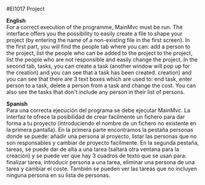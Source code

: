 #EI1017 Project </br>

**English** </br>
For a correct execution of the programme, MainMvc must be run.
The interface offers you the possibility to easily create a file to shape your project (by entering the name of a non-existing file in the first screen). 
In the first part, you will find the people tab where you can: add a person to the project, list the people who can be added to the project to the project, list the people who are not responsible and easily change the project.
In the second tab, tasks, you can create a task (another window will pop up for the creation) and you can see that a task has been created. creation) and you can see that there are 3 text boxes which are used to: end task, enter person to a task, delete a person from a task and change the cost. You can also see the tasks that don't include any person in their list of persons.</br>

**Spanish** </br>
Para una correcta ejecución del programa se debe ejecutar MainMvc.
La interfaz te ofrece la posibilidad de crear facilmente un fichero para dar forma a tu proyecto (introduciendo el nombre de un fichero no existente en la primera pantalla). 
En la primera parte encontramos la pestaña personas donde se puede: añadir una persona al proyecto, listar las personas que no son responsables y cambiar de proyecto facilmente.
En la segunda pestaña, tareas, se puede dar de alta a una tarea (saltará otra ventana para la creación) y se puede ver que hay 3 cuadros de texto que se usan para: finalizar tarea, introducir persona a una tarea, eliminar una persona de una tarea y cambiar el coste. También se pueden ver las tareas que no incluyen ninguna persona en su lista de personas.
 
 
